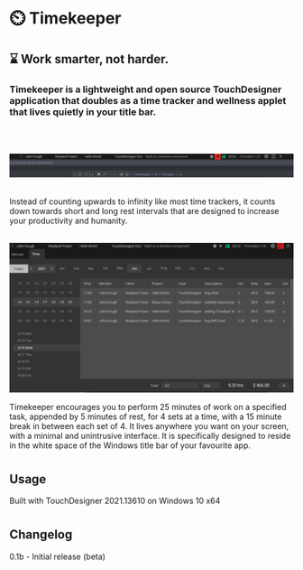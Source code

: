 # :timer_clock: Timekeeper

## :hourglass: Work smarter, not harder. 



### Timekeeper is a lightweight and open source TouchDesigner application that doubles as a time tracker and wellness applet that lives quietly in your title bar. 
<br />
<br />

![Timekeeper](assets/screenshot2.jpg) 
<br />
<br />

Instead of counting upwards to infinity like most time trackers, it counts down towards short and long rest intervals that are designed to increase your productivity and humanity.
<br />
<br />

![Timekeeper](assets/screenshot1.jpg)

 

Timekeeper encourages you to perform 25 minutes of work on a specified task, appended by 5 minutes of rest, for 4 sets at a time, with a 15 minute break in between each set of 4. It lives anywhere you want on your screen, with a minimal and unintrusive interface. It is specifically designed to reside in the white space of the Windows title bar of your favourite app.

#

## Usage

Built with TouchDesigner 2021.13610 on Windows 10 x64

#

## Changelog

0.1b - Initial release (beta)